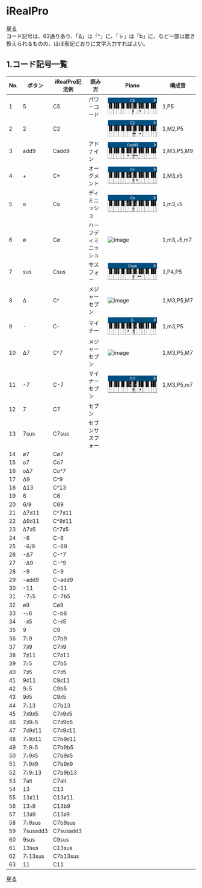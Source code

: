 # iRealPro
[戻る](./README.md)  
コード記号は、63通りあり、「∆」は「^」に、「♭」は「b」に、など一部は置き換えられるものの、ほぼ表記どおりに文字入力すればよい。

## 1.コード記号一覧

|No.|ボタン|iRealPro記法例|読み方|Piano|構成音|
|---|---|---|---|---|---|
|1|5|C5|パワーコード|<img src="images/C5p.png" alt="image">|1,P5|
|2|2|C2||<img src="images/C2p.png" alt="image">|1,M2,P5|
|3|add9|Cadd9|アドナイン|<img src="images/Cadd9p.png" alt="image">|1,M3,P5,M9|
|4|+|C+|オーグメント|<img src="images/C+p.png" alt="image">|1,M3,♯5|
|5|o|Co|ディミニッシュ|<img src="images/Cop.png" alt="image">|1,m3,♭5|
|6|ø|Cø|ハーフディミニッシュ|<img src="images/Cøp.png" alt="image">|1,m3,♭5,m7|
|7|sus|Csus|サスフォー|<img src="images/Csusp.png" alt="image">|1,P4,P5|
|8|∆|C^|メジャーセブン|<img src="images/C∆p.png" alt="image">|1,M3,P5,M7|
|9|-|C-|マイナー|<img src="images/C-p.png" alt="image">|1,m3,P5|
|10|∆7|C^7|メジャーセブン|<img src="images/C∆7p.png" alt="image">|1,M3,P5,M7|
|11|-7|C-7|マイナーセブン|<img src="images/C-7p.png" alt="image">|1,M3,P5,m7|
|12|7|C7|セブン||
|13|7sus|C7sus|セブンサスフォー||
|14|ø7|Cø7|||
|15|o7|Co7|||
|16|o∆7|Co^7|||
|17|∆9|C^9|||
|18|∆13|C^13|||
|19|6|C6|||
|20|6/9|C69|||
|21|∆7♯11|C^7♯11|||
|22|∆9♯11|C^9♯11|||
|23|∆7♯5|C^7♯5|||
|24|-6|C-6|||
|25|-6/9|C-69|||
|26|-∆7|C-^7|||
|27|-∆9|C-^9|||
|28|-9|C-9|||
|29|-add9|C-add9|||
|30|-11|C-11|||
|31|-7♭5|C-7b5|||
|32|ø9|Cø9|||
|33|-♭6|C-b6|||
|34|-♯5|C-♯5|||
|35|9|C9|||
|36|7♭9|C7b9|||
|37|7♯9|C7♯9|||
|38|7♯11|C7♯11|||
|39|7♭5|C7b5|||
|40|7♯5|C7♯5|||
|41|9♯11|C9♯11|||
|42|9♭5|C9b5|||
|43|9♯5|C9♯5|||
|44|7♭13|C7b13|||
|45|7♯9♯5|C7♯9♯5|||
|46|7♯9♭5|C7♯9b5|||
|47|7♯9♯11|C7♯9♯11|||
|48|7♭9♯11|C7b9♯11|||
|49|7♭9♭5|C7b9b5|||
|50|7♭9♯5|C7b9♯5|||
|51|7♭9♯9|C7b9♯9|||
|52|7♭9♭13|C7b9b13|||
|53|7alt|C7alt|||
|54|13|C13|||
|55|13♯11|C13♯11|||
|56|13♭9|C13b9|||
|57|13♯9|C13♯9|||
|58|7♭9sus|C7b9sus|||
|59|7susadd3|C7susadd3|||
|60|9sus|C9sus|||
|61|13sus|C13sus|||
|62|7♭13sus|C7b13sus|||
|63|11|C11|||
  
[戻る](./README.md) 